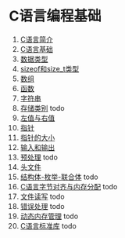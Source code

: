 # C语言编程基础

1. [C语言简介](笔记/01_C语言简介.md)
1. [C语言基础](笔记/02_C语言基础.md)
1. [数据类型](笔记/03_数据类型.md)
1. [sizeof和size_t类型](笔记/02_sizeof和size_t类型.md)
1. [数组](笔记/04_数组.md)
1. [函数](笔记/05_函数.md)
1. [字符串](笔记/06_字符串.md)
1. [存储类别](笔记/07_存储类别.md) todo
1. [左值与右值](笔记/08_左值与右值.md)
1. [指针](笔记/09_指针.md)
1. [指针的大小](笔记/10_指针的大小.md)
1. [输入和输出](笔记/11_输入和输出.md)
1. [预处理](笔记/12_预处理.md) todo
1. [头文件](笔记/13_头文件.md)
1. [结构体-枚举-联合体](笔记/14_结构体-枚举-联合体.md) todo
1. [C语言字节对齐与内存分配](笔记/15_C语言字节对齐与内存分配.md) todo
1. [文件读写](笔记/16_C语言读写文件.md) todo
1. [错误处理](笔记/17_错误处理.md) todo
1. [动态内存管理](笔记/15_动态内存管理.md) todo
1. [C语言标准库](笔记/18_C语言标准库.md) todo
